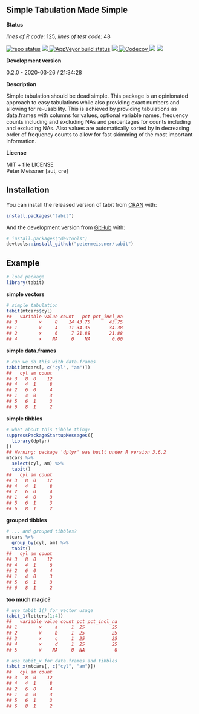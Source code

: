 
<!-- README.md is generated from README.Rmd. Please edit that file -->

## Simple Tabulation Made Simple

**Status**

*lines of R code:* 125, *lines of test code:* 48

[![repo
status](http://www.repostatus.org/badges/latest/active.svg)](http://www.repostatus.org/#active)
<a href="https://travis-ci.org/petermeissner/tabit">
<img src="https://api.travis-ci.org/petermeissner/tabit.svg?branch=master">
<a/> [![AppVeyor build
status](https://ci.appveyor.com/api/projects/status/github/petermeissner/tabit?branch=master&svg=true)](https://ci.appveyor.com/project/petermeissner/ical)
<a href="https://cran.r-project.org/package=tabit">
<img src="http://www.r-pkg.org/badges/version/tabit"> </a>
<a href="https://codecov.io/gh/petermeissner/tabit">
<img src="https://codecov.io/gh/petermeissner/tabit/branch/master/graph/badge.svg" alt="Codecov" />
</a> <img src="http://cranlogs.r-pkg.org/badges/grand-total/tabit">
<img src="http://cranlogs.r-pkg.org/badges/tabit">

**Development version**

0.2.0 - 2020-03-26 / 21:34:28

**Description**

Simple tabulation should be dead simple. This package is an opinionated
approach to easy tabulations while also providing exact numbers and
allowing for re-usability. This is achieved by providing tabulations as
data.frames with columns for values, optional variable names, frequency
counts including and excluding NAs and percentages for counts including
and excluding NAs. Also values are automatically sorted by in decreasing
order of frequency counts to allow for fast skimming of the most
important information.

**License**

MIT + file LICENSE <br>Peter Meissner \[aut, cre\]

## Installation

You can install the released version of tabit from
[CRAN](https://CRAN.R-project.org) with:

``` r
install.packages("tabit")
```

And the development version from [GitHub](https://github.com/) with:

``` r
# install.packages("devtools")
devtools::install_github("petermeissner/tabit")
```

## Example

``` r
# load package
library(tabit)
```

**simple vectors**

``` r
# simple tabulation
tabit(mtcars$cyl)
##   variable value count   pct pct_incl_na
## 3        x     8    14 43.75       43.75
## 1        x     4    11 34.38       34.38
## 2        x     6     7 21.88       21.88
## 4        x    NA     0    NA        0.00
```

**simple data.frames**

``` r
# can we do this with data.frames
tabit(mtcars[, c("cyl", "am")])
##   cyl am count
## 3   8  0    12
## 4   4  1     8
## 2   6  0     4
## 1   4  0     3
## 5   6  1     3
## 6   8  1     2
```

**simple tibbles**

``` r
# what about this tibble thing?
suppressPackageStartupMessages({
  library(dplyr)
})
## Warning: package 'dplyr' was built under R version 3.6.2
mtcars %>% 
  select(cyl, am) %>% 
  tabit()
##   cyl am count
## 3   8  0    12
## 4   4  1     8
## 2   6  0     4
## 1   4  0     3
## 5   6  1     3
## 6   8  1     2
```

**grouped tibbles**

``` r
# ... and grouped tibbles?
mtcars %>% 
  group_by(cyl, am) %>% 
  tabit()
##   cyl am count
## 3   8  0    12
## 4   4  1     8
## 2   6  0     4
## 1   4  0     3
## 5   6  1     3
## 6   8  1     2
```

**too much magic?**

``` r
# use tabit_1() for vector usage
tabit_1(letters[1:4])
##   variable value count pct pct_incl_na
## 1        x     a     1  25          25
## 2        x     b     1  25          25
## 3        x     c     1  25          25
## 4        x     d     1  25          25
## 5        x    NA     0  NA           0

# use tabit_x for data.frames and tibbles
tabit_x(mtcars[, c("cyl", "am")])
##   cyl am count
## 3   8  0    12
## 4   4  1     8
## 2   6  0     4
## 1   4  0     3
## 5   6  1     3
## 6   8  1     2
```

